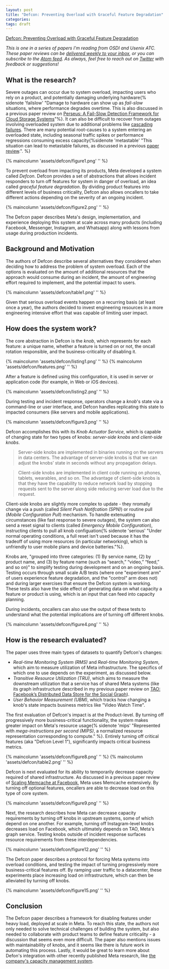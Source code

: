 ```yaml
---
layout: post
title: "Defcon: Preventing Overload with Graceful Feature Degradation"
categories:
tags: draft
---
```


[Defcon: Preventing Overload with Graceful Feature Degradation](https://www.usenix.org/conference/osdi23/presentation/meza)

_This is one in a series of papers I'm reading from OSDI and Usenix ATC. These paper reviews can be [delivered weekly to your inbox](https://newsletter.micahlerner.com/), or you can subscribe to the [Atom feed](https://www.micahlerner.com/feed.xml). As always, feel free to reach out on [Twitter](https://twitter.com/micahlerner) with feedback or suggestions!_

## What is the research?

Severe outages can occur due to system overload, impacting users who rely on a product, and potentially damaging underlying hardware{% sidenote 'failslow' "Damage to hardware can show up as _fail-slow_ situations, where performance degrades overtime. This is also discussed in a previous paper review on [Perseus: A Fail-Slow Detection Framework for Cloud Storage Systems](https://www.micahlerner.com/2023/04/16/perseus-a-fail-slow-detection-framework-for-cloud-storage-systems.html)"%}. It can also be difficult to recover from outages involving overloaded system due to additional problems like [cascading failures](https://sre.google/sre-book/addressing-cascading-failures/). There are many potential root-causes to a system entering an overloaded state, including seasonal traffic spikes or performance regressions consuming excess capacity{%sidenote 'metastable' "This situation can lead to metastable failures, as discussed in a previous [paper review](https://www.micahlerner.com/2022/07/11/metastable-failures-in-the-wild.html).". %}

{% maincolumn 'assets/defcon/figure1.png' '' %}

To prevent overload from impacting its products, Meta developed a system called _Defcon_. Defcon provides a set of abstractions that allows incident responders to turn off features for system in danger of overload, an idea called _graceful feature degradation_. By dividing product features into different levels of business criticality, Defcon also allows oncallers to take different actions depending on the severity of an ongoing incident.

{% maincolumn 'assets/defcon/figure2.png' '' %}

The Defcon paper describes Meta's design, implementation, and experience deploying this system at scale across many products (including Facebook, Messenger, Instagram, and Whatsapp) along with lessons from usage during production incidents.

## Background and Motivation

The authors of Defcon describe several alternatives they considered when deciding how to address the problem of system overload. Each of the options is evaluated on the amount of additional resources that the approach would consume during an incident, the amount of engineering effort required to implement, and the potential impact to users.

{% maincolumn 'assets/defcon/table1.png' '' %}

Given that serious overload events happen on a recurring basis (at least once a year), the authors decided to invest engineering resources in a more engineering intensive effort that was capable of limiting user impact.

## How does the system work?

The core abstraction in Defcon is the _knob_, which represents for each feature: a unique name, whether a feature is turned on or not, the oncall rotation responsible, and the business-criticality of disabling it.

{% maincolumn 'assets/defcon/listing1.png' '' %}
{% maincolumn 'assets/defcon/features.png' '' %}

After a feature is defined using this configuration, it is used in server or application code (for example, in Web or iOS devices).

{% maincolumn 'assets/defcon/listing2.png' '' %}

During testing and incident response, operators change a _knob_'s state via a command-line or user interface, and Defcon handles replicating this state to impacted consumers (like servers and mobile applications).

{% maincolumn 'assets/defcon/figure3.png' '' %}

Defcon accomplishes this with its _Knob Actuator Service_, which is capable of changing state for two types of knobs: _server-side knobs_ and _client-side knobs_.

> Server-side knobs are implemented in binaries running on the servers in data centers. The advantage of server-side knobs is that we can adjust the knobs’ state in seconds without any propagation delays.

> Client-side knobs are implemented in client code running on phones, tablets, wearables, and so on. The advantage of client-side knobs is that they have the capability to reduce network load by stopping requests sent to the server along side reducing server load due to the request.

Client-side knobs are slightly more complex to update - they nromally change via a push (called _Silent Push Notifcation (SPN)_) or routine pull (_Mobile Configuration Pull_) mechanism. To handle extenuating circumstances (like fast response to severe outages), the system can also send a reset signal to clients (called _Emergency Mobile Configuration_), instructing clients to pull all knob configuation{% sidenote 'serious' "Under normal operating conditions, a full reset isn't used because it has the tradeoff of using more resources (in particular networking), which is unfriendly to user mobile plans and device batteries."%}.

Knobs are, "grouped into three categories: (1) By service name, (2) by product name, and (3) by feature name (such as “search,” “video,” “feed,” and so on)" to simplify testing during development and on an ongoing basis. Testing occurs through small scale A/B tests (where one "experiment arm" of users experience feature degradation, and the "control" arm does not) and during larger exercises that ensure the Defcon system is working. These tests also have the side effect of generating data on what capacity a feature or product is using, which is an input that can feed into capacity planning.

During incidents, oncallers can also use the output of these tests to understand what the potential implications are of turning off different knobs.

{% maincolumn 'assets/defcon/figure4.png' '' %}

## How is the research evaluated?

The paper uses three main types of datasets to quantify Defcon's changes:

- _Real-time Monitoring System (RMS)_ and _Real-time Monitoring System_, which aim to measure utilization of Meta infrastructure. The specifics of which one to use depends on the experiment, as discussed below.
- _Transitive Resource Utilization (TRU)_, which aims to measure the downstream utilization that a service has of shared Meta systems (like its graph infrastructure described in my previous paper review on [TAO: Facebook’s Distributed Data Store for the Social Graph](https://www.micahlerner.com/2021/10/13/tao-facebooks-distributed-data-store-for-the-social-graph.html)).
- _User Behavior Measurement (UBM)_, which tracks how changing a knob's state impacts business metrics like "Video Watch Time".

The first evaluation of Defcon's impact is at the Product-level. By turning off progressively more business-critical functionality, the system makes greater impact on Meta's resource usage{% sidenote 'mips' "Represented with _mega-instructions per second (MIPS)_, a normalized resource representation corresponding to compute." %}.  Entirely turning off critical features (aka "Defcon Level 1"), significantly impacts critical business metrics.

{% maincolumn 'assets/defcon/figure8.png' '' %}
{% maincolumn 'assets/defcon/table2.png' '' %}

Defcon is next evaluated for its ability to temporarily decrease capacity required of shared infrastructure. As discussed in a previous paper review of [Scaling Memcache at Facebook](https://www.micahlerner.com/2021/05/31/scaling-memcache-at-facebook.html), Meta uses Memcache extensively. By turning off optional features, oncallers are able to decrease load on this type of core system.

{% maincolumn 'assets/defcon/figure9.png' '' %}

Next, the research describes how Meta can decrease capacity requirements by turning off knobs in upstream systems, some of which depend on one another. For example, turning off Instagram-level knobs decreases load on Facebook, which ultimately depends on TAO, Meta's graph service. Testing knobs outside of incident response surfaces resource requirements from these interdependencies.

{% maincolumn 'assets/defcon/figure12.png' '' %}

The Defcon paper describes a protocol for forcing Meta systems into overload conditions, and testing the impact of turning progressively more business-critical features off. By ramping user traffic to a datacenter, these experiments place increasing load on infrastructure, which can then be alleviated by turning off knobs.

{% maincolumn 'assets/defcon/figure15.png' '' %}

## Conclusion

The Defcon paper describes a framework for disabling features under heavy load, deployed at scale in Meta. To reach this state,  the authors not only needed to solve technical challenges of building the system, but also needed to collaborate with product teams to define feature criticality - a discussion that seems even more difficult. The paper also mentions issues with maintainability of knobs, and it seems like there is future work in automating this process. Lastly, it would be great to learn more about Defon's integration with other recently published Meta research, like [the company's capacity management system](https://www.usenix.org/conference/osdi23/presentation/eriksen).